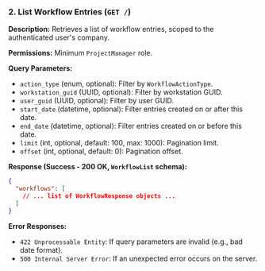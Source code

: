 ### 2. List Workflow Entries (`GET /`)

**Description:** Retrieves a list of workflow entries, scoped to the authenticated user's company.

**Permissions:** Minimum `ProjectManager` role.

**Query Parameters:**
*   `action_type` (enum, optional): Filter by `WorkflowActionType`.
*   `workstation_guid` (UUID, optional): Filter by workstation GUID.
*   `user_guid` (UUID, optional): Filter by user GUID.
*   `start_date` (datetime, optional): Filter entries created on or after this date.
*   `end_date` (datetime, optional): Filter entries created on or before this date.
*   `limit` (int, optional, default: 100, max: 1000): Pagination limit.
*   `offset` (int, optional, default: 0): Pagination offset.

**Response (Success - 200 OK, `WorkflowList` schema):**
```json
{
  "workflows": [
    // ... list of WorkflowResponse objects ...
  ]
}
```

**Error Responses:**
*   `422 Unprocessable Entity`: If query parameters are invalid (e.g., bad date format).
*   `500 Internal Server Error`: If an unexpected error occurs on the server. 